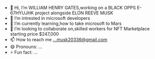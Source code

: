 - 👋 Hi, I’m WILLIAM HENRY GATES,working on a BLACK OPPS E-67HYUJHK project alongside ELON REEVE MUSK
- 👀 I’m intrested in microsoft developers
- 🌱 I’m currently learning,how to take microsoft to Mars
- 💞️ I’m looking to collaborate on,skilled workers for NFT Marketplace starting price $247,000
- 📫 How to reach me ...musk20336@gmail.com
- 😄 Pronouns: ...
- ⚡ Fun fact: ...

<!---
ARISTOCRAT456/ARISTOCRAT456 is a ✨ special ✨ repository because its `README.md` (this file) appears on your GitHub profile.
You can click the Preview link to take a look at your changes.
--->
